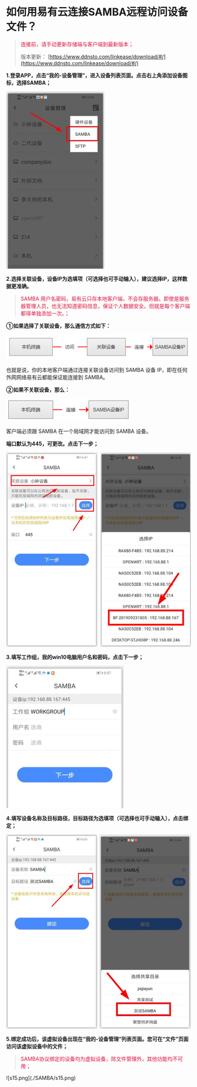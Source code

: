 # 如何用易有云连接SAMBA远程访问设备文件？
<blockquote>
<font color="#DC143C">连接前，请手动更新存储端与客户端到最新版本；</font>

版本更新： [https://www.ddnsto.com/linkease/download/#/](https://www.ddnsto.com/linkease/download/#/)
</blockquote>

**1.登录APP，点击“我的-设备管理”，进入设备列表页面。点击右上角添加设备图标，选择SAMBA；**

![S1.jpg](./SAMBA/S1.jpg)

**2.选择关联设备，设备IP为选填项（可选择也可手动输入），建议选择IP，这样数据更准确。**
<blockquote>
<font color="#DC143C">SAMBA 用户名密码，易有云只存本地客户端，不会存服务器。即使是服务器管理人员，也无法知道密码信息，保证个人数据安全。但就是每个客户端都得单独添加一次。；</font>
</blockquote>

**①如果选择了关联设备，那么通信方式如下：**

![s222.png](./SAMBA/s222.png)

也就是说，你的本地客户端通过连接关联设备访问到 SAMBA 设备 IP，即在任何外网网络易有云都能保证能连接到 SAMBA。

**②如果不关联设备，那么：**

![s111.png](./SAMBA/s111.png)

客户端必须跟 SAMBA 在一个局域网才能访问到 SAMBA 设备。

**端口默认为445，可更改。点击下一步；**

![s10.png](./SAMBA/s10.png)

**3.填写工作组，我的win10电脑用户名和密码，点击下一步；**

![s3.jpg](./SAMBA/s3.jpg)

**4.填写设备名称及目标路径，目标路径为选填项（可选择也可手动输入），点击绑定；**

![s11.png](./SAMBA/s11.png)

**5.绑定成功后，该虚拟设备出现在“我的-设备管理”列表页面。您可在“文件”页面访问该虚拟设备中的文件；**
<blockquote>
<p><font color="#DC143C">SAMBA协议绑定的设备均为虚拟设备，除文件管理外，其他功能均不可用；</font>
</p>
</blockquote>
![s15.png](./SAMBA/s15.png)